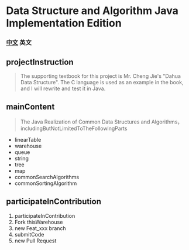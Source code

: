 # Data Structure and Algorithm Java Implementation Edition

### <a href='readme.md'>中文</a> 英文

## projectInstruction
> The supporting textbook for this project is Mr. Cheng Jie's "Dahua Data Structure". The C language is used as an example in the book, and I will rewrite and test it in Java.
## mainContent

> The Java Realization of Common Data Structures and Algorithms，includingButNotLimitedToTheFollowingParts
- linearTable
- warehouse
- queue
- string
- tree
- map
- commonSearchAlgorithms
- commonSortingAlgorithm

## participateInContribution
1. participateInContribution
2. Fork thisWarehouse
3. new Feat_xxx branch
4. submitCode
5. new Pull Request